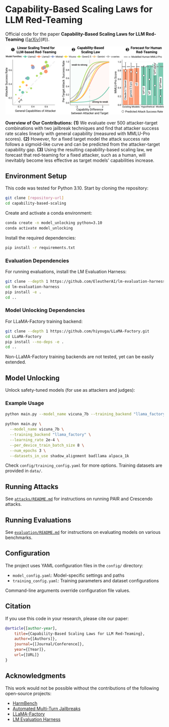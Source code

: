 # Capability-Based Scaling Laws for LLM Red-Teaming

Official code for the paper **Capability-Based Scaling Laws for LLM Red-Teaming** ([[arXiv]](https://arxiv.org/abs/2505.20162)(#)).

![Overview](assets/teaser.png)

**Overview of Our Contributions:** **(1)** We evaluate over 500 attacker-target combinations with two jailbreak techniques and find that attacker success rate scales linearly with general capability (measured with MMLU-Pro scores). **(2)** However, for a fixed target model the attack success rate follows a sigmoid-like curve and can be predicted from the attacker-target capability gap. **(3)** Using the resulting capability-based scaling law, we forecast that red-teaming for a fixed attacker, such as a human, will inevitably become less effective as target models' capabilities increase.

## Environment Setup

This code was tested for Python 3.10. Start by cloning the repository:

```bash
git clone [repository-url]
cd capability-based-scaling
```

Create and activate a conda environment:

```bash
conda create -n model_unlocking python=3.10
conda activate model_unlocking
```

Install the required dependencies:

```bash
pip install -r requirements.txt
```

### Evaluation Dependencies

For running evaluations, install the LM Evaluation Harness:

```bash
git clone --depth 1 https://github.com/EleutherAI/lm-evaluation-harness
cd lm-evaluation-harness
pip install -e .
cd ..
```

### Model Unlocking Dependencies

For LLaMA-Factory training backend:

```bash
git clone --depth 1 https://github.com/hiyouga/LLaMA-Factory.git
cd LLaMA-Factory
pip install --no-deps -e .
cd ..
```

Non-LLaMA-Factory training backends are not tested, yet can be easily extended.

## Model Unlocking

Unlock safety-tuned models (for use as attackers and judges):

### Example Usage

```bash
python main.py --model_name vicuna_7b --training_backend "llama_factory"
```

```bash
python main.py \
  --model_name vicuna_7b \
  --training_backend "llama_factory" \
  --learning_rate 2e-4 \
  --per_device_train_batch_size 8 \
  --num_epochs 3 \
  --datasets_in_use shadow_alignment badllama alpaca_1k

```
Check `config/training_config.yaml` for more options. Training datasets are provided in `data/`.

## Running Attacks

See [`attacks/README.md`](attacks/README.md) for instructions on running PAIR and Crescendo attacks.

## Running Evaluations

See [`evaluation/README.md`](evaluation/README.md) for instructions on evaluating models on various benchmarks.

## Configuration

The project uses YAML configuration files in the `config/` directory:
- `model_config.yaml`: Model-specific settings and paths
- `training_config.yaml`: Training parameters and dataset configurations

Command-line arguments override configuration file values.

## Citation

If you use this code in your research, please cite our paper:

```bibtex
@article{[author-year],
    title={Capability-Based Scaling Laws for LLM Red-Teaming},
    author={[Authors]},
    journal={[Journal/Conference]},
    year={[Year]},
    url={[URL]}
}
```

## Acknowledgments

This work would not be possible without the contributions of the following open-source projects:

- [HarmBench](https://github.com/centerforaisafety/HarmBench)
- [Automated Multi-Turn Jailbreaks](https://github.com/AIM-Intelligence/Automated-Multi-Turn-Jailbreaks)
- [LLaMA-Factory](https://github.com/hiyouga/LLaMA-Factory)
- [LM Evaluation Harness](https://github.com/EleutherAI/lm-evaluation-harness)
